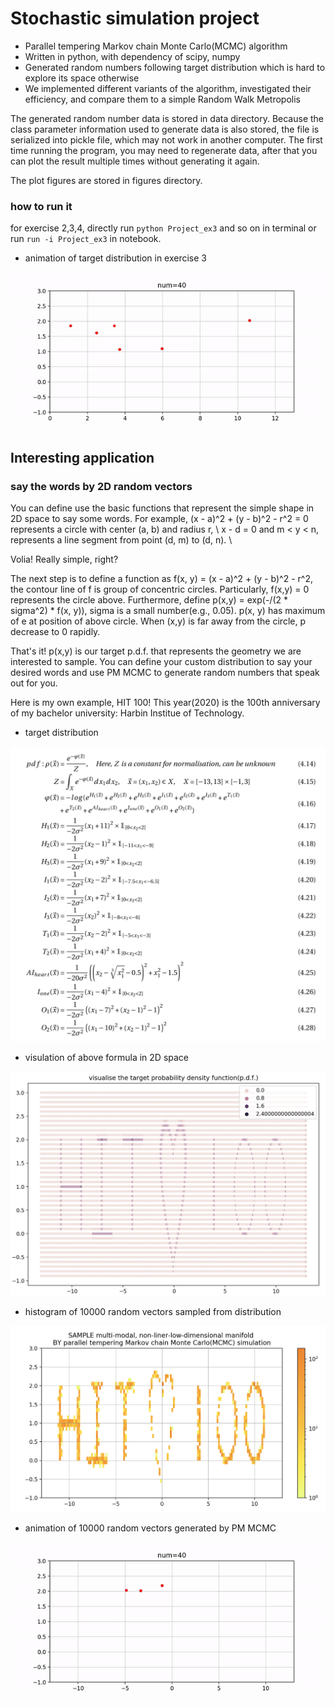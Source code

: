 # Stochastic simulation project

- Parallel tempering Markov chain Monte Carlo(MCMC) algorithm
- Written in python, with dependency of scipy, numpy
- Generated random numbers following target distribution which is hard to explore its space otherwise
- We implemented different variants of the algorithm, investigated their efficiency, and compare them to a simple Random Walk Metropolis

The generated random number data is stored in data directory. Because the class parameter information used to generate data 
is also stored, the file is serialized into pickle file, which may not work in another computer. The first time running the program, you may need to regenerate 
data, after that you can plot the result multiple times without generating it again.

The plot figures are stored in figures directory.

### how to run it

for exercise 2,3,4, directly run `python Project_ex3` and so on in terminal or run `run -i Project_ex3` in notebook.


- animation of target distribution in exercise 3

![animation](figures/csqi.gif)


## Interesting application

### say the words by 2D random vectors

You can define use the basic functions that represent the simple shape in 2D space to say some words.
For example, (x - a)^2 + (y - b)^2 - r^2 = 0 represents a circle with center (a, b) and radius r, \\
x - d = 0 and  m < y < n, represents a line segment from point (d, m) to (d, n). \\

Volia! Really simple, right? 

The next step is to define a function as f(x, y) = (x - a)^2 + (y - b)^2 - r^2, the contour line of f is group of concentric circles. Particularly, 
f(x,y) = 0 represents the circle above. Furthermore, define p(x,y) = exp(-/(2 * sigma^2) * f(x, y)), sigma is a small number(e.g., 0.05). 
p(x, y) has maximum of e at position of above circle. When (x,y) is far away from the circle, p decrease to 0 rapidly. 

That's it! p(x,y) is our target p.d.f. that represents the geometry we are interested to sample. You can define your custom distribution to say your desired words and use PM MCMC to generate random numbers that speak out for you.

Here is my own example, HIT 100! This year(2020) is the 100th anniversary of my bachelor university: Harbin Institue of Technology.

- target distribution

![formula](figures/formula.png)

- visulation of above formula in 2D space

![formula](figures/pdf_2d.png)

- histogram of 10000 random vectors sampled from distribution

![formula](figures/histgram.png)

- animation of 10000 random vectors generated by PM MCMC 

![animation](figures/hit100.gif)

